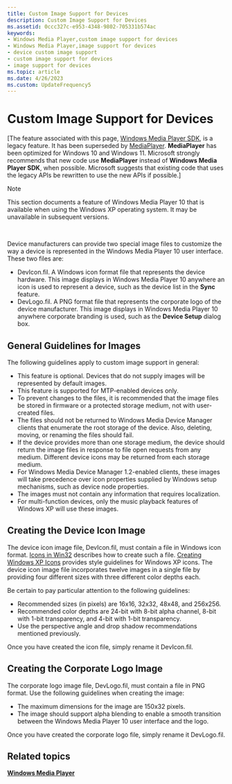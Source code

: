 ```yaml
---
title: Custom Image Support for Devices
description: Custom Image Support for Devices
ms.assetid: 0ccc327c-e953-4348-9802-705331b574ac
keywords:
- Windows Media Player,custom image support for devices
- Windows Media Player,image support for devices
- device custom image support
- custom image support for devices
- image support for devices
ms.topic: article
ms.date: 4/26/2023
ms.custom: UpdateFrequency5
---
```


# Custom Image Support for Devices

\[The feature associated with this page, [Windows Media Player SDK](/windows/win32/wmp/windows-media-player-sdk), is a legacy feature. It has been superseded by [MediaPlayer](/uwp/api/Windows.Media.Playback.MediaPlayer). **MediaPlayer** has been optimized for Windows 10 and Windows 11. Microsoft strongly recommends that new code use **MediaPlayer** instead of **Windows Media Player SDK**, when possible. Microsoft suggests that existing code that uses the legacy APIs be rewritten to use the new APIs if possible.\]

> [!Note]  
> This section documents a feature of Windows Media Player 10 that is available when using the Windows XP operating system. It may be unavailable in subsequent versions.

 

Device manufacturers can provide two special image files to customize the way a device is represented in the Windows Media Player 10 user interface. These two files are:

-   DevIcon.fil. A Windows icon format file that represents the device hardware. This image displays in Windows Media Player 10 anywhere an icon is used to represent a device, such as the device list in the **Sync** feature.
-   DevLogo.fil. A PNG format file that represents the corporate logo of the device manufacturer. This image displays in Windows Media Player 10 anywhere corporate branding is used, such as the **Device Setup** dialog box.

## General Guidelines for Images

The following guidelines apply to custom image support in general:

-   This feature is optional. Devices that do not supply images will be represented by default images.
-   This feature is supported for MTP-enabled devices only.
-   To prevent changes to the files, it is recommended that the image files be stored in firmware or a protected storage medium, not with user-created files.
-   The files should not be returned to Windows Media Device Manager clients that enumerate the root storage of the device. Also, deleting, moving, or renaming the files should fail.
-   If the device provides more than one storage medium, the device should return the image files in response to file open requests from any medium. Different device icons may be returned from each storage medium.
-   For Windows Media Device Manager 1.2-enabled clients, these images will take precedence over icon properties supplied by Windows setup mechanisms, such as device node properties.
-   The images must not contain any information that requires localization.
-   For multi-function devices, only the music playback features of Windows XP will use these images.

## Creating the Device Icon Image

The device icon image file, DevIcon.fil, must contain a file in Windows icon format. [Icons in Win32](/previous-versions/ms997538(v=msdn.10)) describes how to create such a file. [Creating Windows XP Icons](/previous-versions/ms997636(v=msdn.10)) provides style guidelines for Windows XP icons. The device icon image file incorporates twelve images in a single file by providing four different sizes with three different color depths each.

Be certain to pay particular attention to the following guidelines:

-   Recommended sizes (in pixels) are 16x16, 32x32, 48x48, and 256x256.
-   Recommended color depths are 24-bit with 8-bit alpha channel, 8-bit with 1-bit transparency, and 4-bit with 1-bit transparency.
-   Use the perspective angle and drop shadow recommendations mentioned previously.

Once you have created the icon file, simply rename it DevIcon.fil.

## Creating the Corporate Logo Image

The corporate logo image file, DevLogo.fil, must contain a file in PNG format. Use the following guidelines when creating the image:

-   The maximum dimensions for the image are 150x32 pixels.
-   The image should support alpha blending to enable a smooth transition between the Windows Media Player 10 user interface and the logo.

Once you have created the corporate logo file, simply rename it DevLogo.fil.

## Related topics

<dl> <dt>

[**Windows Media Player**](windows-media-player.md)
</dt> </dl>

 

 